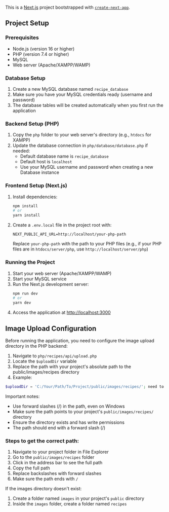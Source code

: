 This is a [Next.js](https://nextjs.org) project bootstrapped with [`create-next-app`](https://nextjs.org/docs/app/api-reference/cli/create-next-app).

## Project Setup

### Prerequisites
- Node.js (version 16 or higher)
- PHP (version 7.4 or higher)
- MySQL
- Web server (Apache/XAMPP/WAMP)

### Database Setup
1. Create a new MySQL database named `recipe_database`
2. Make sure you have your MySQL credentials ready (username and password)
3. The database tables will be created automatically when you first run the application

### Backend Setup (PHP)
1. Copy the `php` folder to your web server's directory (e.g., `htdocs` for XAMPP)
2. Update the database connection in `php/database/database.php` if needed:
   - Default database name is `recipe_database`
   - Default host is `localhost`
   - Use your MySQL username and password when creating a new Database instance

### Frontend Setup (Next.js)
1. Install dependencies:
   ```bash
   npm install
   # or
   yarn install
   ```
2. Create a `.env.local` file in the project root with:
   ```
   NEXT_PUBLIC_API_URL=http://localhost/your-php-path
   ```
   Replace `your-php-path` with the path to your PHP files (e.g., if your PHP files are in `htdocs/server/php`, use `http://localhost/server/php`)

### Running the Project
1. Start your web server (Apache/XAMPP/WAMP)
2. Start your MySQL service
3. Run the Next.js development server:
   ```bash
   npm run dev
   # or
   yarn dev
   ```
4. Access the application at [http://localhost:3000](http://localhost:3000)

## Image Upload Configuration

Before running the application, you need to configure the image upload directory in the PHP backend:

1. Navigate to `php/recipes/api/upload.php`
2. Locate the `$uploadDir` variable
3. Replace the path with your project's absolute path to the public/images/recipes directory
4. Example:
```php
$uploadDir = 'C:/Your/Path/To/Project/public/images/recipes/'; need to have the '/' at last
```

Important notes:
- Use forward slashes (/) in the path, even on Windows
- Make sure the path points to your project's `public/images/recipes/` directory
- Ensure the directory exists and has write permissions
- The path should end with a forward slash (/)

### Steps to get the correct path:
1. Navigate to your project folder in File Explorer
2. Go to the `public/images/recipes` folder
3. Click in the address bar to see the full path
4. Copy the full path
5. Replace backslashes with forward slashes
6. Make sure the path ends with `/`

If the images directory doesn't exist:
1. Create a folder named `images` in your project's `public` directory
2. Inside the `images` folder, create a folder named `recipes`

